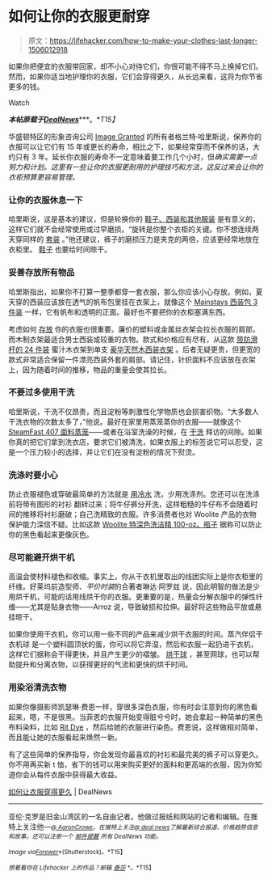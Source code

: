 # 如何让你的衣服更耐穿

> 原文：<https://lifehacker.com/how-to-make-your-clothes-last-longer-1506012918>

如果你把便宜的衣服带回家，却不小心对待它们，你很可能不得不马上换掉它们。然而，如果你适当地护理你的衣服，它们会穿得更久，从长远来看，这将为你节省更多的钱。

Watch

***本帖原载于***[***DealNews***](http://dealnews.com/features/How-to-Make-Your-Clothes-Last-Longer/554888.html)***。**T15】*

华盛顿特区的形象咨询公司 [Image Granted](http://dealnews.com/lw/artclick.html?2,963618,4933728) 的所有者格兰特·哈里斯说，保养你的衣服可以让它们有 15 年或更长的寿命，相比之下，如果经常穿而不保养的话，大约只有 3 年。延长你衣服的寿命不一定意味着要工作几个小时，但*确实需要一点努力和计划。这里有一些让你的衣服更耐用的护理技巧和方法，这反过来会让你的衣柜预算更容易管理。*

### 让你的衣服休息一下

哈里斯说，这是基本的建议，但是轮换你的 [鞋子、西装和其他服装](http://dealnews.com/c202/Clothing-Accessories/) 是有意义的，这样它们就不会经常使用或过早磨损。“旋转是你整个衣柜的关键。你不想连续两天穿同样的 [套装](https://lifehacker.com/this-visual-guide-outlines-how-mens-suits-should-fit-1444682567) 。”他还建议，裤子的磨损压力是夹克的两倍，应该更经常地放在衣柜里。 [鞋子](http://dealnews.com/c280/Clothing-Accessories/Shoes/) 也要给时间晾干。

### 妥善存放所有物品

哈里斯指出，如果你不打算一整季都穿一套衣服，那么你应该小心存放。例如，夏天穿的西装应该放在透气的帆布包里挂在衣架上，就像这个 [Mainstays 西装包 3 件装](http://dealnews.com/lw/artclick.html?2,963618,4935240) 一样，它有帆布和透明的正面。最好也不要把你的衣柜塞满东西。

考虑如何 [存放](https://lifehacker.com/vacuum-storage-bags-shrink-linens-and-off-season-clothi-5692144) 你的衣服也很重要。廉价的塑料或金属丝衣架会拉长衣服的肩部，而木制衣架最适合男士西装或较重的衣物。款式和价格应有尽有，从这款 [带防滑杆的 24 件装](http://dealnews.com/lw/artclick.html?2,963618,4933740) 蜜汁木衣架到单支 [豪华天然木西装衣架](http://dealnews.com/lw/artclick.html?2,963618,4933743) 。后者无疑更贵，但更宽的款式非常适合保留一件漂亮西装外套的肩部。请记住，针织面料不应该放在衣架上，因为随着时间的推移，物品的重量会使其拉长。

### 不要过多使用干洗

哈里斯说，干洗不仅昂贵，而且淀粉等刺激性化学物质也会损害织物。“大多数人干洗衣物的次数太多了，”他说。最好在家里用蒸笼蒸你的衣服——就像这个 [SteamFast 407 面料蒸笼](http://dealnews.com/lw/artclick.html?2,963618,4933746)——或者在浴室洗澡的时候，在 [干洗](https://lifehacker.com/wash-your-dry-clean-clothes-at-home-1499874666) 拜访的间隙。如果你真的把它们拿到洗衣店，要求它们被清洗，如果衣服上的标签说它可以忍受，这是一个压力较小的选择，并让它们在没有淀粉的情况下熨烫。

### 洗涤时要小心

防止衣服褪色或穿破最简单的方法就是 [用冷水](https://lifehacker.com/clean-your-washing-machine-to-keep-clothes-fresh-5986432) 洗，少用洗涤剂。您还可以在洗涤前将带有图形的衬衫 翻转过来；将牛仔裤分开洗，这样粗糙的牛仔布不会随着时间的推移将衬衫磨破；自己洗精致的衣服。许多消费者也对 Woolite 产品的衣物保护能力深信不疑。比如这款 [Woolite 特深色洗洁精 100-oz。瓶子](http://dealnews.com/lw/artclick.html?2,963618,4933752) 据称可以防止你的黑色看起来更像灰色。

### 尽可能避开烘干机

高温会使材料褪色和收缩。事实上，你从干衣机里取出的线团实际上是你衣柜里的纤维。好莱坞前造型师、*平价时装*的合著者琳达·阿罗兹 说，因此明智的做法是少用烘干机，可能的话用线烘干你的衣服。更重要的是，热量会分解衣服中的弹性纤维——尤其是贴身衣物——Arroz 说，导致破损和拉伸。最好将这些物品平放或悬挂晾干。

如果你使用干衣机，你可以用一些不同的产品来减少烘干衣服的时间。蒸汽伴侣干衣机球 是一个塑料圆顶状的蛋，你可以将它弄湿，然后和衣服一起扔进干衣机，这样它们据称会干得更快，并且产生更少的褶皱。 [烘干球](http://dealnews.com/lw/artclick.html?2,963618,4933761) ，甚至网球，也可以帮助提升和分离衣物，以获得更好的气流和更快的烘干时间。

### 用染浴清洗衣物

如果你像摄影师凯瑟琳·费恩一样，穿很多深色衣服，你有时会注意到你的黑色看起来，嗯，不是很黑。当菲恩的衣服开始变得脏兮兮时，她会拿起一种简单的黑色布料染料，比如 [Rit Dye](http://dealnews.com/lw/artclick.html?2,963618,4933764) ，然后给她的衣服进行染色。费恩说，这样做相对简单，而且能让她的衣服看起来焕然一新。

有了这些简单的保养指导，你会发现你最喜欢的衬衫和最完美的裤子可以穿更久。你不用再买新 t 恤，省下的钱可以用来购买更好的面料和更高端的衣服，因为你知道你会从每件衣服中获得最大收益。

[如何让衣服穿得更久](http://dealnews.com/features/How-to-Make-Your-Clothes-Last-Longer/554888.html) | DealNews

* * *

亚伦·克罗是旧金山湾区的一名自由记者。他做过报纸和网站的记者和编辑。在推特上关注他—[<small>*@ AaronCrowe*</small>](http://dealnews.com/lw/artclick.html?2,963618,4933779)<small>*。在推特上关注*</small>[<small>*@ deal news*</small>](http://dealnews.com/lw/artclick.html?2,963618,4933782)<small>*了解最新综合报道、价格趋势信息和故事。还可以注册一个*</small> [<small>*邮件提醒*</small>](https://dealnews.com/mydealnews/alert/create/?cat=485) <small>*所有 DealNews 功能。*</small>

<small>*Image via*</small>[<small>*Forewer*</small>](http://www.shutterstock.com/gallery-236011p1.html)<small>*(Shutterstock)。*T15】</small>

<small>*想看看你在 Lifehacker 上的作品？邮箱*</small> [<small>*泰莎*</small>](https://mail.google.com/mail/?view=cm&fs=1&tf=1&to=tessa@lifehacker.com) <small>*。*T15】</small>